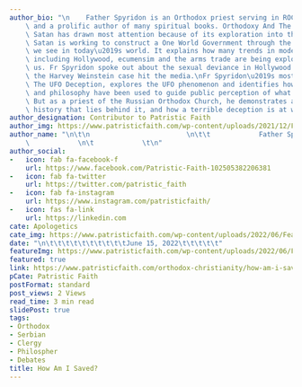 ```yaml
---
author_bio: "\n    Father Spyridon is an Orthodox priest serving in ROCOR in England\
    \ and a prolific author of many spiritual books. Orthodoxy And The Kingdom of\
    \ Satan has drawn most attention because of its exploration into the ways in which\
    \ Satan is working to construct a One World Government through the institutions\
    \ we see in today\u2019s world. It explains how many trends in modern culture,\
    \ including Hollywood, ecumensim and the arms trade are being exploited to enslave\
    \ us. Fr Spyridon spoke out about the sexual deviance in Hollywood long before\
    \ the Harvey Weinstein case hit the media.\nFr Spyridon\u2019s most recent book,\
    \ The UFO Deception, explores the UFO phenomenon and identifies how movies, technology\
    \ and philosophy have been used to guide public perception of what is happening.\
    \ But as a priest of the Russian Orthodox Church, he demonstrates a much longer\
    \ history that lies behind it, and how a terrible deception is at work.\n"
author_designation: Contributor to Patristic Faith
author_img: https://www.patristicfaith.com/wp-content/uploads/2021/12/Fr20Spyridon-150x150.webp
author_name: "\n\t\n                        \n\t\t            Father Spyridon    \
    \            \n\t            \t\n"
author_social:
-   icon: fab fa-facebook-f
    url: https://www.facebook.com/Patristic-Faith-102505382206381
-   icon: fab fa-twitter
    url: https://twitter.com/patristic_faith
-   icon: fab fa-instagram
    url: https://www.instagram.com/patristicfaith/
-   icon: fas fa-link
    url: https://linkedin.com
cate: Apologetics
cate_img: https://www.patristicfaith.com/wp-content/uploads/2022/06/Featured-Image-19.png
date: "\n\t\t\t\t\t\t\t\t\t\tJune 15, 2022\t\t\t\t\t"
featureImg: https://www.patristicfaith.com/wp-content/uploads/2022/06/Featured-Image-19.png
featured: true
link: https://www.patristicfaith.com/orthodox-christianity/how-am-i-saved/
pCate: Patristic Faith
postFormat: standard
post_views: 2 Views
read_time: 3 min read
slidePost: true
tags:
- Orthodox
- Serbian
- Clergy
- Philospher
- Debates
title: How Am I Saved?
---
```

